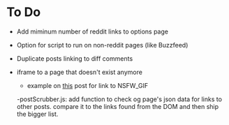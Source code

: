 # To Do

 - Add miminum number of reddit links to options page
 - Option for script to run on non-reddit pages (like Buzzfeed)
 - Duplicate posts linking to diff comments
 - iframe to a page that doesn't exist anymore
   - example on [this](https://www.reddit.com/r/AskReddit/comments/58hae4/what_is_a_piece_of_reddit_history_every_redditor/) post for link to NSFW_GIF

   -postScrubber.js: add function to check og page's json data for links to other posts. compare it to the links found from the DOM and then ship the bigger list.